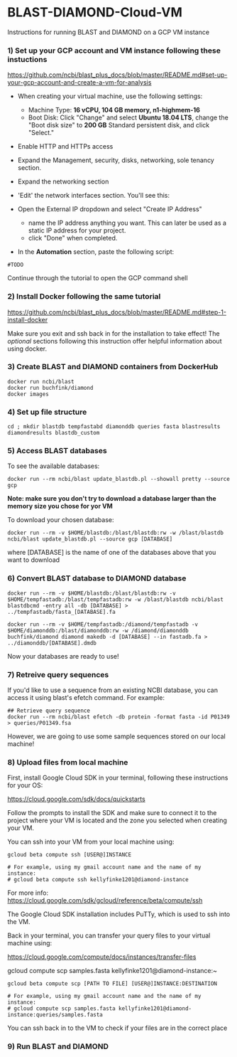 # BLAST-DIAMOND-Cloud-VM
Instructions for running BLAST and DIAMOND on a GCP VM instance


### 1) Set up your GCP account and VM instance following these instuctions
https://github.com/ncbi/blast_plus_docs/blob/master/README.md#set-up-your-gcp-account-and-create-a-vm-for-analysis


* When creating your virtual machine, use the following settings:
    * Machine Type: **16 vCPU, 104 GB memory, n1-highmem-16**
    * Boot Disk: Click "Change" and select **Ubuntu 18.04 LTS**, change the "Boot disk size" to **200 GB** Standard persistent disk, and click "Select." 
* Enable HTTP and HTTPs access
* Expand the Management, security, disks, networking, sole tenancy section.
* Expand the networking section
* 'Edit' the network interfaces section. You'll see this:

* Open the External IP dropdown and select "Create IP Address"
    * name the IP address anything you want. This can later be used as a static IP address for your project.
    * click "Done" when completed.
* In the **Automation** section, paste the following script:
```
#TODO
```

Continue through the tutorial to open the GCP command shell

### 2) Install Docker following the same tutorial

https://github.com/ncbi/blast_plus_docs/blob/master/README.md#step-1-install-docker

Make sure you exit and ssh back in for the installation to take effect! The *optional* sections following this instruction offer helpful information about using docker.

### 3) Create BLAST and DIAMOND containers from DockerHub
```
docker run ncbi/blast
docker run buchfink/diamond
docker images
```

### 4) Set up file structure
```
cd ; mkdir blastdb tempfastabd diamonddb queries fasta blastresults diamondresults blastdb_custom
```

### 5) Access BLAST databases

To see the available databases:
```
docker run --rm ncbi/blast update_blastdb.pl --showall pretty --source gcp
```

**Note: make sure you don't try to download a database larger than the memory size you chose for yor VM**

To download your chosen database:

```
docker run --rm -v $HOME/blastdb:/blast/blastdb:rw -w /blast/blastdb ncbi/blast update_blastdb.pl --source gcp [DATABASE]
```

where [DATABASE] is the name of one of the databases above that you want to download

### 6) Convert BLAST database to DIAMOND database

```
docker run --rm -v $HOME/blastdb:/blast/blastdb:rw -v $HOME/tempfastadb:/blast/tempfastadb:rw -w /blast/blastdb ncbi/blast blastdbcmd -entry all -db [DATABASE] > ../tempfastadb/fasta_[DATABASE].fa

docker run --rm -v $HOME/tempfastadb:/diamond/tempfastadb -v $HOME/diamonddb:/blast/diamonddb:rw -w /diamond/diamonddb  buchfink/diamond diamond makedb -d [DATABASE] --in fastadb.fa > ../diamonddb/[DATABASE].dmdb
```

Now your databases are ready to use!

### 7) Retreive query sequences

If you'd like to use a sequence from an existing NCBI database, you can access it using blast's efetch command. For example:

```
## Retrieve query sequence
docker run --rm ncbi/blast efetch -db protein -format fasta -id P01349 > queries/P01349.fsa
```

However, we are going to use some sample sequences stored on our local machine!

### 8) Upload files from local machine

First, install Google Cloud SDK in your terminal, following these instructions for your OS:

https://cloud.google.com/sdk/docs/quickstarts

Follow the prompts to install the SDK and make sure to connect it to the project where your VM is located and the zone you selected when creating your VM.

You can ssh into your VM from your local machine using:
```
gcloud beta compute ssh [USER@]INSTANCE

# For example, using my gmail account name and the name of my instance:
# gcloud beta compute ssh kellyfinke1201@diamond-instance
```
For more info: https://cloud.google.com/sdk/gcloud/reference/beta/compute/ssh

The Google Cloud SDK installation includes PuTTy, which is used to ssh into the VM.

Back in your terminal, you can transfer your query files to your virtual machine using:

https://cloud.google.com/compute/docs/instances/transfer-files

gcloud compute scp samples.fasta kellyfinke1201@diamond-instance:~   

```
gcloud beta compute scp [PATH TO FILE] [USER@]INSTANCE:DESTINATION

# For example, using my gmail account name and the name of my instance:
# gcloud compute scp samples.fasta kellyfinke1201@diamond-instance:queries/samples.fasta
```

You can ssh back in to the VM to check if your files are in the correct place

### 9) Run BLAST and DIAMOND
